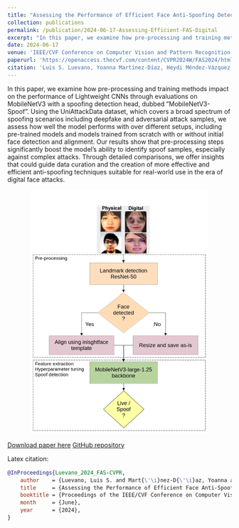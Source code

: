 ```yaml
---
title: "Assessing the Performance of Efficient Face Anti-Spoofing Detection Against Physical and Digital Presentation Attacks"
collection: publications
permalink: /publication/2024-06-17-Assessing-Efficient-FAS-Digital
excerpt: "In this paper, we examine how pre-processing and training methods impact on the performance of Lightweight CNNs through evaluations on MobileNetV3 with a spoofing detection head, dubbed ”MobileNetV3-Spoof”. Using the UniAttackData dataset, which covers a broad spectrum of spoofing scenarios including deepfake and adversarial attack samples, we assess how well the model performs with over different setups, including pre-trained models and models trained from scratch with or without initial face detection and alignment. Our results show that pre-processing steps significantly boost the model’s ability to identify spoof samples, especially against complex attacks. Through detailed comparisons, we offer insights that could guide data curation and the creation of more effective and efficient anti-spoofing techniques suitable for real-world use in the era of digital face attacks."
date: 2024-06-17
venue: 'IEEE/CVF Conference on Computer Vision and Pattern Recognition (CVPR) Workshops 2024'
paperurl: 'https://openaccess.thecvf.com/content/CVPR2024W/FAS2024/html/Luevano_Assessing_the_Performance_of_Efficient_Face_Anti-Spoofing_Detection_Against_Physical_CVPRW_2024_paper.html'
citation: 'Luis S. Luevano, Yoanna Martínez-Díaz, Heydi Méndez-Vázquez, Miguel Gonzalez-Mendoza, Davide Frey. "Assessing the Performance of Efficient Face Anti-Spoofing Detection Against Physical and Digital Presentation Attacks". Proceedings of the IEEE/CVF Conference on Computer Vision and Pattern Recognition (CVPR) Workshops, 2024.'
---
```

In this paper, we examine how pre-processing and training methods impact on the performance of Lightweight CNNs through evaluations on MobileNetV3 with a spoofing detection head, dubbed ”MobileNetV3-Spoof”. Using the UniAttackData dataset, which covers a broad spectrum of spoofing scenarios including deepfake and adversarial attack samples, we assess how well the model performs with over different setups, including pre-trained models and models trained from scratch with or without initial face detection and alignment. Our results show that pre-processing steps significantly boost the model’s ability to identify spoof samples, especially against complex attacks. Through detailed comparisons, we offer insights that could guide data curation and the creation of more effective and efficient anti-spoofing techniques suitable for real-world use in the era of digital face attacks.

<div style="text-align: center"><img src="/images/publications/2024/FAS-digital/FAS-digital.png" width="400px" /></div>


[Download paper here](https://openaccess.thecvf.com/content/CVPR2024W/FAS2024/html/Luevano_Assessing_the_Performance_of_Efficient_Face_Anti-Spoofing_Detection_Against_Physical_CVPRW_2024_paper.html)
[GitHub repository](https://github.com/Inria-CENATAV-Tec/Assessing-Efficient-FAS-CVPR2024)

<!-- Recommended citation: Yoanna Martínez-Díaz, Heydi Méndez-Vázquez, Luis S. Luevano, Miguel Gonzalez-Mendoza; Proceedings of the IEEE/CVF Conference on Computer Vision and Pattern Recognition (CVPR) Workshops, 2023, pp. 6391-6401 -->

Latex citation:
~~~ BibTex
@InProceedings{Luevano_2024_FAS-CVPR,
    author    = {Luevano, Luis S. and Mart{\'\i}nez-D{\'\i}az, Yoanna and M\'endez-V\'azquez, Heydi and Gonzalez-Mendoza, Miguel and Frey, Davide},
    title     = {Assessing the Performance of Efficient Face Anti-Spoofing Detection Against Physical and Digital Presentation Attacks},
    booktitle = {Proceedings of the IEEE/CVF Conference on Computer Vision and Pattern Recognition (CVPR) Workshops},
    month     = {June},
    year      = {2024},
}
~~~
